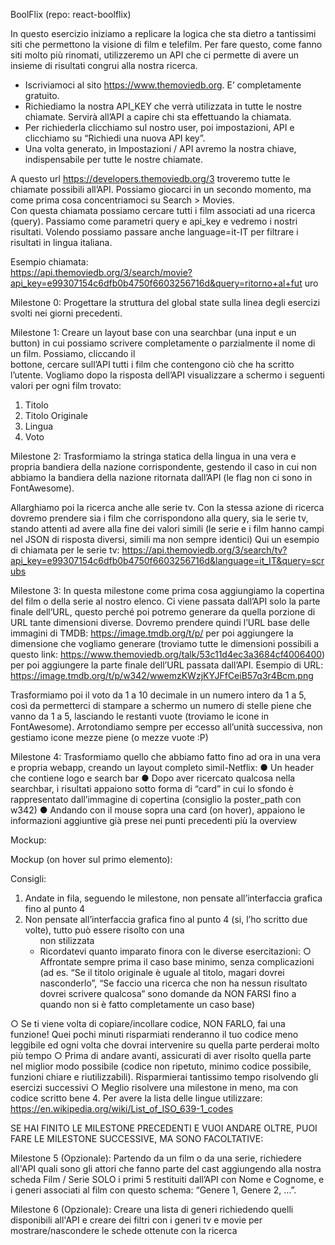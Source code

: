 BoolFlix 
(repo: react-boolflix) 
 
In questo esercizio iniziamo a replicare la logica che sta dietro a tantissimi siti che 
permettono la visione di film e telefilm. 
Per fare questo, come fanno siti molto più rinomati, utilizzeremo un API che ci 
permette di avere un insieme di risultati congrui alla nostra ricerca. 
 
-  Iscriviamoci al sito https://www.themoviedb.org. E’ completamente gratuito.  
-  Richiediamo la nostra API_KEY che verrà utilizzata in tutte le nostre 
chiamate. Servirà all’API a capire chi sta effettuando la chiamata. 
-  Per richiederla clicchiamo sul nostro user, poi impostazioni, API e clicchiamo 
su “Richiedi una nuova API key”. 
-  Una volta generato, in Impostazioni / API avremo la nostra chiave, 
indispensabile per tutte le nostre chiamate. 
 
A questo url https://developers.themoviedb.org/3 troveremo tutte le chiamate 
possibili all’API. Possiamo giocarci in un secondo momento, ma come prima cosa 
concentriamoci su Search > Movies.  
Con questa chiamata possiamo cercare tutti i film associati ad una ricerca (query). 
Passiamo come parametri query e api_key e vedremo i nostri risultati. Volendo 
possiamo passare anche language=it-IT per filtrare i risultati in lingua italiana. 
 
Esempio chiamata:  
https://api.themoviedb.org/3/search/movie?api_key=e99307154c6dfb0b4750f6603256716d&query=ritorno+al+fut
uro 
 
 
 
Milestone 0: 
Progettare la struttura del global state sulla linea degli esercizi svolti nei giorni 
precedenti. 
 
Milestone 1: 
Creare un layout base con una searchbar (una input e un button) in cui possiamo 
scrivere completamente o parzialmente il nome di un film. Possiamo, cliccando il  
bottone, cercare sull’API tutti i film che contengono ciò che ha scritto l’utente. 
Vogliamo dopo la risposta dell’API visualizzare a schermo i seguenti valori per ogni 
film trovato:  
1.  Titolo 
2.  Titolo Originale 
3.  Lingua 
4.  Voto 
 
Milestone 2: 
Trasformiamo la stringa statica della lingua in una vera e propria bandiera della 
nazione corrispondente, gestendo il caso in cui non abbiamo la bandiera della 
nazione ritornata dall’API (le flag non ci sono in FontAwesome). 
 
Allarghiamo poi la ricerca anche alle serie tv. Con la stessa azione di ricerca 
dovremo prendere sia i film che corrispondono alla query, sia le serie tv, stando 
attenti ad avere alla fine dei valori simili (le serie e i film hanno campi nel JSON di 
risposta diversi, simili ma non sempre identici) 
Qui un esempio di chiamata per le serie tv: 
https://api.themoviedb.org/3/search/tv?api_key=e99307154c6dfb0b4750f6603256716d&language=it_IT&query=scrubs 
 
 
Milestone 3: 
In questa milestone come prima cosa aggiungiamo la copertina del film o della serie 
al nostro elenco. Ci viene passata dall’API solo la parte finale dell’URL, questo 
perché poi potremo generare da quella porzione di URL tante dimensioni diverse. 
Dovremo prendere quindi l’URL base delle immagini di TMDB: 
https://image.tmdb.org/t/p/ per poi aggiungere la dimensione che vogliamo generare 
(troviamo tutte le dimensioni possibili a questo link: 
https://www.themoviedb.org/talk/53c11d4ec3a3684cf4006400) per poi aggiungere la 
parte finale dell’URL passata dall’API. 
Esempio di URL: 
https://image.tmdb.org/t/p/w342/wwemzKWzjKYJFfCeiB57q3r4Bcm.png 
 
 
 
Trasformiamo poi il voto da 1 a 10 decimale in un numero intero da 1 a 5, così da 
permetterci di stampare a schermo un numero di stelle piene che vanno da 1 a 5, 
lasciando le restanti vuote (troviamo le icone in FontAwesome). 
Arrotondiamo sempre per eccesso all’unità successiva, non gestiamo icone mezze 
piene (o mezze vuote :P) 
 
Milestone 4: 
Trasformiamo quello che abbiamo fatto fino ad ora in una vera e propria webapp, 
creando un layout completo simil-Netflix: 
●  Un header che contiene logo e search bar 
●  Dopo aver ricercato qualcosa nella searchbar, i risultati appaiono sotto forma 
di “card” in cui lo sfondo è rappresentato dall’immagine di copertina (consiglio 
la poster_path con w342) 
●  Andando con il mouse sopra una card (on hover), appaiono le informazioni 
aggiuntive già prese nei punti precedenti più la overview 
 
Mockup: 
 
 
Mockup (on hover sul primo elemento): 
 
 
 
 
 
Consigli: 
1.  Andate in fila, seguendo le milestone, non pensate all’interfaccia grafica fino 
al punto 4 
2.  Non pensate all’interfaccia grafica fino al punto 4 (si, l’ho scritto due volte), 
tutto può essere risolto con una <ul> non stilizzata 
3.  Ricordatevi quanto imparato finora con le diverse esercitazioni: 
○  Affrontate sempre prima il caso base minimo, senza complicazioni (ad 
es. “Se il titolo originale è uguale al titolo, magari dovrei nasconderlo”, 
“Se faccio una ricerca che non ha nessun risultato dovrei scrivere 
qualcosa” sono domande da NON FARSI fino a quando non si è fatto 
completamente un caso base) 
 
 
○  Se ti viene volta di copiare/incollare codice, NON FARLO, fai una 
funzione! Quei pochi minuti risparmiati renderanno il tuo codice meno 
leggibile ed ogni volta che dovrai intervenire su quella parte perderai 
molto più tempo 
○  Prima di andare avanti, assicurati di aver risolto quella parte nel miglior 
modo possibile (codice non ripetuto, minimo codice possibile, funzioni 
chiare e riutilizzabili). Risparmierai tantissimo tempo risolvendo gli 
esercizi successivi 
○  Meglio risolvere una milestone in meno, ma con codice scritto bene 
4.  Per avere la lista delle lingue utilizzare: 
https://en.wikipedia.org/wiki/List_of_ISO_639-1_codes  
 
 
SE HAI FINITO LE MILESTONE PRECEDENTI E VUOI ANDARE OLTRE, PUOI 
FARE LE MILESTONE SUCCESSIVE, MA SONO FACOLTATIVE: 
 
Milestone 5 (Opzionale): 
Partendo da un film o da una serie, richiedere all'API quali sono gli attori che fanno 
parte del cast aggiungendo alla nostra scheda Film / Serie SOLO i primi 5 restituiti 
dall’API con Nome e Cognome, e i generi associati al film con questo schema: 
“Genere 1, Genere 2, ...”. 
 
Milestone 6 (Opzionale): 
Creare una lista di generi richiedendo quelli disponibili all'API e creare dei filtri con i 
generi tv e movie per mostrare/nascondere le schede ottenute con la ricerca